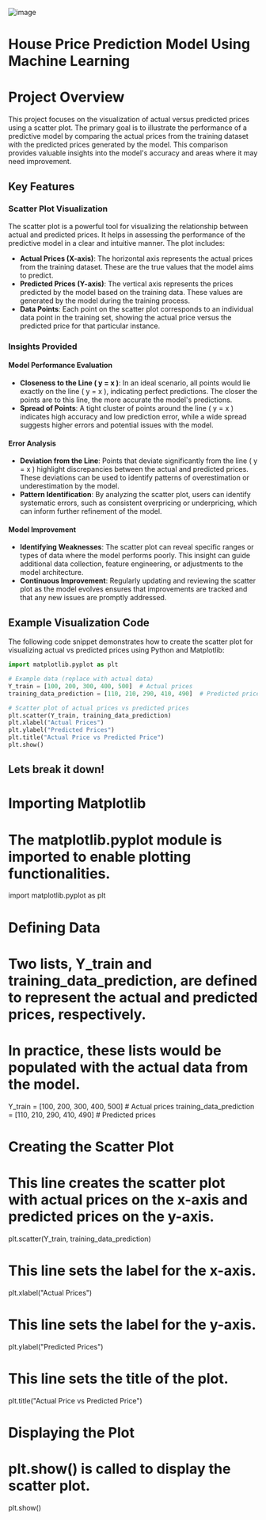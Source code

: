 ![image](https://github.com/FaizanDhankwala/HousePricePrediction/assets/55712375/e4de2f70-fc3a-4a05-b6c8-d2b56c9ed302)

# House Price Prediction Model Using Machine Learning

# Project Overview

This project focuses on the visualization of actual versus predicted prices using a scatter plot. The primary goal is to illustrate the performance of a predictive model by comparing the actual prices from the training dataset with the predicted prices generated by the model. This comparison provides valuable insights into the model's accuracy and areas where it may need improvement.

## Key Features

### Scatter Plot Visualization

The scatter plot is a powerful tool for visualizing the relationship between actual and predicted prices. It helps in assessing the performance of the predictive model in a clear and intuitive manner. The plot includes:

- **Actual Prices (X-axis)**: The horizontal axis represents the actual prices from the training dataset. These are the true values that the model aims to predict.
- **Predicted Prices (Y-axis)**: The vertical axis represents the prices predicted by the model based on the training data. These values are generated by the model during the training process.
- **Data Points**: Each point on the scatter plot corresponds to an individual data point in the training set, showing the actual price versus the predicted price for that particular instance.

### Insights Provided

#### Model Performance Evaluation

- **Closeness to the Line \( y = x \)**: In an ideal scenario, all points would lie exactly on the line \( y = x \), indicating perfect predictions. The closer the points are to this line, the more accurate the model's predictions.
- **Spread of Points**: A tight cluster of points around the line \( y = x \) indicates high accuracy and low prediction error, while a wide spread suggests higher errors and potential issues with the model.

#### Error Analysis

- **Deviation from the Line**: Points that deviate significantly from the line \( y = x \) highlight discrepancies between the actual and predicted prices. These deviations can be used to identify patterns of overestimation or underestimation by the model.
- **Pattern Identification**: By analyzing the scatter plot, users can identify systematic errors, such as consistent overpricing or underpricing, which can inform further refinement of the model.

#### Model Improvement

- **Identifying Weaknesses**: The scatter plot can reveal specific ranges or types of data where the model performs poorly. This insight can guide additional data collection, feature engineering, or adjustments to the model architecture.
- **Continuous Improvement**: Regularly updating and reviewing the scatter plot as the model evolves ensures that improvements are tracked and that any new issues are promptly addressed.

## Example Visualization Code

The following code snippet demonstrates how to create the scatter plot for visualizing actual vs predicted prices using Python and Matplotlib:

```python
import matplotlib.pyplot as plt

# Example data (replace with actual data)
Y_train = [100, 200, 300, 400, 500]  # Actual prices
training_data_prediction = [110, 210, 290, 410, 490]  # Predicted prices

# Scatter plot of actual prices vs predicted prices
plt.scatter(Y_train, training_data_prediction)
plt.xlabel("Actual Prices")
plt.ylabel("Predicted Prices")
plt.title("Actual Price vs Predicted Price")
plt.show()

```
## Lets break it down!
# Importing Matplotlib
# The matplotlib.pyplot module is imported to enable plotting functionalities.
import matplotlib.pyplot as plt

# Defining Data
# Two lists, Y_train and training_data_prediction, are defined to represent the actual and predicted prices, respectively.
# In practice, these lists would be populated with the actual data from the model.
Y_train = [100, 200, 300, 400, 500]  # Actual prices
training_data_prediction = [110, 210, 290, 410, 490]  # Predicted prices

# Creating the Scatter Plot
# This line creates the scatter plot with actual prices on the x-axis and predicted prices on the y-axis.
plt.scatter(Y_train, training_data_prediction)
# This line sets the label for the x-axis.
plt.xlabel("Actual Prices")
# This line sets the label for the y-axis.
plt.ylabel("Predicted Prices")
# This line sets the title of the plot.
plt.title("Actual Price vs Predicted Price")

# Displaying the Plot
# plt.show() is called to display the scatter plot.
plt.show()
